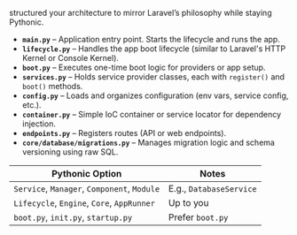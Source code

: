 structured your architecture to mirror Laravel’s philosophy while staying Pythonic.

* **`main.py`** – Application entry point. Starts the lifecycle and runs the app.
* **`lifecycle.py`** – Handles the app boot lifecycle (similar to Laravel's HTTP Kernel or Console Kernel).
* **`boot.py`** – Executes one-time boot logic for providers or app setup.
* **`services.py`** – Holds service provider classes, each with `register()` and `boot()` methods.
* **`config.py`** – Loads and organizes configuration (env vars, service config, etc.).
* **`container.py`** – Simple IoC container or service locator for dependency injection.
* **`endpoints.py`** – Registers routes (API or web endpoints).
* **`core/database/migrations.py`** – Manages migration logic and schema versioning using raw SQL.


| Pythonic Option                             | Notes                   |
| ------------------------------------------- | ----------------------- |
| `Service`, `Manager`, `Component`, `Module` | E.g., `DatabaseService` |
| `Lifecycle`, `Engine`, `Core`, `AppRunner`  | Up to you               |
| `boot.py`, `init.py`, `startup.py`          | Prefer `boot.py`        |
